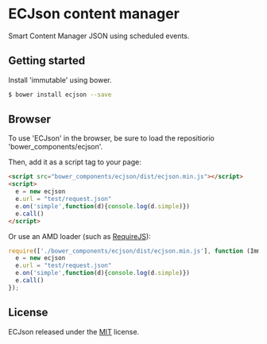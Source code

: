 ECJson content manager
======================

Smart Content Manager JSON using scheduled events.

Getting started
---------------

Install 'immutable' using bower.

```sh
$ bower install ecjson --save
```

Browser
-------

To use 'ECJson' in the browser, be sure to load the repositiorio 'bower_components/ecjson'.

Then, add it as a script tag to your page:
```html
<script src="bower_components/ecjson/dist/ecjson.min.js"></script>
<script>
  e = new ecjson
  e.url = "test/request.json"
  e.on('simple',function(d){console.log(d.simple)})
  e.call()
</script>
```

Or use an AMD loader (such as [RequireJS](http://requirejs.org/)):
```js
require(['./bower_components/ecjson/dist/ecjson.min.js'], function (Immutable) {
  e = new ecjson
  e.url = "test/request.json"
  e.on('simple',function(d){console.log(d.simple)})
  e.call()
});
```

License
-------

ECJson released under the [MIT](https://github.com/CapJS/ECJson/blob/master/LICENSE) license.
